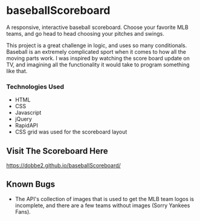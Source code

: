 # baseballScoreboard

A responsive, interactive baseball scoreboard.  Choose your favorite MLB teams, and go head to head choosing your pitches and swings.

This project is a great challenge in logic, and uses so many conditionals.  Baseball is an extremely complicated sport when it comes to how all the moving parts work.  I was inspired by watching the score board update on TV, and imagining all the functionality it would take to program something like that.

### Technologies Used
- HTML
- CSS
- Javascript
- jQuery
- RapidAPI
- CSS grid was used for the scoreboard layout

## Visit The Scoreboard Here

https://dobbe2.github.io/baseballScoreboard/

## Known Bugs

- The API's collection of images that is used to get the MLB team logos is incomplete, and there are a few teams without images (Sorry Yankees Fans). 
